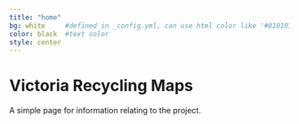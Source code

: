 ```yaml
---
title: "home"
bg: white     #defined in _config.yml, can use html color like '#010101'
color: black  #text color
style: center
---
```


# Victoria Recycling Maps
A simple page for information relating to the project.